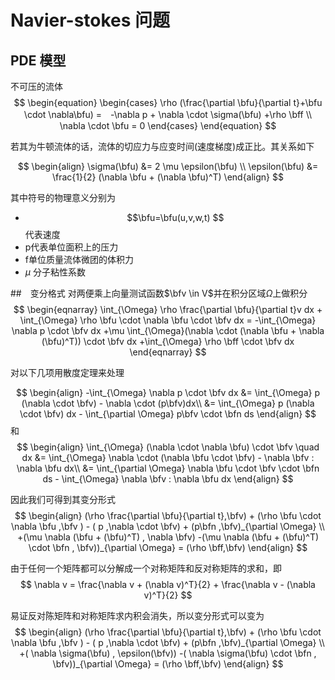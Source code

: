 <script src="https://cdn.mathjax.org/mathjax/latest/MathJax.js?config=TeX-AMS-MML_HTMLorMML" type="text/javascript"></script>
# Navier-stokes 问题

## PDE 模型
不可压的流体
$$
\begin{equation}
\begin{cases}
\rho (\frac{\partial \bfu}{\partial t}+\bfu \cdot \nabla\bfu)  =　-\nabla p + \nabla \cdot \sigma(\bfu) +\rho \bff \\
\nabla \cdot \bfu = 0
\end{cases}
\end{equation}
$$

若其为牛顿流体的话，流体的切应力与应变时间(速度梯度)成正比。其关系如下

$$
\begin{align}
	\sigma(\bfu) &= 2 \mu \epsilon(\bfu) \\
	\epsilon(\bfu) &= \frac{1}{2} (\nabla \bfu + (\nabla \bfu)^T)
\end{align}
$$

其中符号的物理意义分别为

- $$\bfu=\bfu(u,v,w,t) $$ 代表速度
- p代表单位面积上的压力
- f单位质量流体微团的体积力
- $\mu$ 分子粘性系数

##　变分格式
对两便乘上向量测试函数$\bfv \in V$并在积分区域$\Omega$上做积分
$$
\begin{eqnarray}
	\int_{\Omega} \rho \frac{\partial \bfu}{\partial t}v dx
	+ \int_{\Omega} \rho \bfu \cdot \nabla \bfu \cdot \bfv dx 
	= 
	-\int_{\Omega} \nabla p \cdot \bfv dx 
	+\mu \int_{\Omega}(\nabla \cdot (\nabla \bfu + \nabla (\bfu)^T)) \cdot \bfv dx
	+\int_{\Omega} \rho \bff \cdot \bfv dx
\end{eqnarray}
$$

对以下几项用散度定理来处理

$$
\begin{align}
	-\int_{\Omega} \nabla p \cdot \bfv dx 
	&= \int_{\Omega} p (\nabla \cdot \bfv) - \nabla \cdot (p\bfv)dx\\
	&= \int_{\Omega} p (\nabla \cdot \bfv) dx - \int_{\partial \Omega} p\bfv \cdot \bfn ds
\end{align}
$$
和
$$
\begin{align}
	\int_{\Omega} (\nabla \cdot \nabla \bfu) \cdot \bfv \quad dx 
	&= \int_{\Omega} \nabla \cdot (\nabla \bfu \cdot \bfv) - \nabla \bfv : \nabla \bfu dx\\
	&= \int_{\partial \Omega} \nabla \bfu \cdot \bfv  \cdot \bfn ds - \int_{\Omega} \nabla \bfv : \nabla \bfu dx
\end{align}
$$

因此我们可得到其变分形式
$$
\begin{align}
	(\rho \frac{\partial \bfu}{\partial t},\bfv) + (\rho \bfu \cdot \nabla \bfu ,\bfv ) 
	- ( p ,\nabla \cdot \bfv) + (p\bfn ,\bfv)_{\partial \Omega} \\
	+(\mu \nabla (\bfu  + (\bfu)^T) , \nabla \bfv) 
	-(\mu \nabla (\bfu + (\bfu)^T) \cdot \bfn ,  \bfv))_{\partial \Omega}
	 =  (\rho \bff,\bfv)
\end{align}
$$

由于任何一个矩阵都可以分解成一个对称矩阵和反对称矩阵的求和，即
$$
\nabla v = \frac{\nabla v + (\nabla v)^T}{2} + \frac{\nabla v - (\nabla v)^T}{2}
$$

易证反对陈矩阵和对称矩阵求内积会消失，所以变分形式可以变为
$$
\begin{align}
	(\rho \frac{\partial \bfu}{\partial t},\bfv) + (\rho \bfu \cdot \nabla \bfu ,\bfv ) 
	- ( p ,\nabla \cdot \bfv) + (p\bfn ,\bfv)_{\partial \Omega} \\
	+( \nabla \sigma(\bfu) , \epsilon(\bfv)) 
	-( \nabla \sigma(\bfu) \cdot \bfn ,  \bfv))_{\partial \Omega}
	=  (\rho \bff,\bfv)
\end{align}
$$
